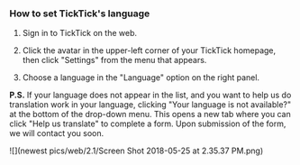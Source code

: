 ### How to set TickTick's language

1. Sign in to TickTick on the web.

2. Click the avatar in the upper-left corner of your TickTick homepage, then click "Settings" from the menu that appears.

3. Choose a language in the "Language" option on the right panel.

**P.S.** If your language does not appear in the list, and you want to help us do translation work in your language, clicking "Your language is not available?" at the bottom of the drop-down menu. This opens a new tab where you can click "Help us translate" to complete a form. Upon submission of the form, we will contact you soon.

![](newest pics/web/2.1/Screen Shot 2018-05-25 at 2.35.37 PM.png)
